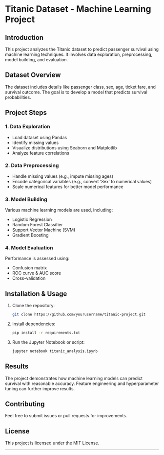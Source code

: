 # Titanic Dataset - Machine Learning Project

## Introduction
This project analyzes the Titanic dataset to predict passenger survival using machine learning techniques. It involves data exploration, preprocessing, model building, and evaluation.

## Dataset Overview
The dataset includes details like passenger class, sex, age, ticket fare, and survival outcome. The goal is to develop a model that predicts survival probabilities.

## Project Steps
### 1. Data Exploration
- Load dataset using Pandas
- Identify missing values
- Visualize distributions using Seaborn and Matplotlib
- Analyze feature correlations

### 2. Data Preprocessing
- Handle missing values (e.g., impute missing ages)
- Encode categorical variables (e.g., convert ‘Sex’ to numerical values)
- Scale numerical features for better model performance

### 3. Model Building
Various machine learning models are used, including:
- Logistic Regression
- Random Forest Classifier
- Support Vector Machine (SVM)
- Gradient Boosting

### 4. Model Evaluation
Performance is assessed using:
- Confusion matrix
- ROC curve & AUC score
- Cross-validation

## Installation & Usage
1. Clone the repository:
   ```bash
   git clone https://github.com/yourusername/titanic-project.git
   ```
2. Install dependencies:
   ```bash
   pip install -r requirements.txt
   ```
3. Run the Jupyter Notebook or script:
   ```bash
   jupyter notebook titanic_analysis.ipynb
   ```

## Results
The project demonstrates how machine learning models can predict survival with reasonable accuracy. Feature engineering and hyperparameter tuning can further improve results.

## Contributing
Feel free to submit issues or pull requests for improvements.

## License
This project is licensed under the MIT License.

---
